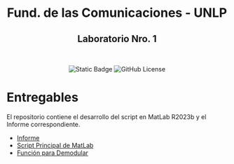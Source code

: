<h1 align="center">Fund. de las Comunicaciones - UNLP</h1></h1>
<h2 align="center">Laboratorio Nro. 1</h2><br/>
<div align="center">

![Static Badge](https://img.shields.io/badge/Version-1.2-1565C0?style=for-the-badge)
![GitHub License](https://img.shields.io/github/license/christian-herrera/esp12-leme?style=for-the-badge)

</div>

# Entregables
El repositorio contiene el desarrollo del script en MatLab R2023b y el Informe correspondiente.

- [Informe](Informe/Informe_signed.pdf)
- [Script Principal de MatLab](MatLab/main.m)
- [Función para Demodular](MatLab/FM_DEMOD_HerreraChristian.m)